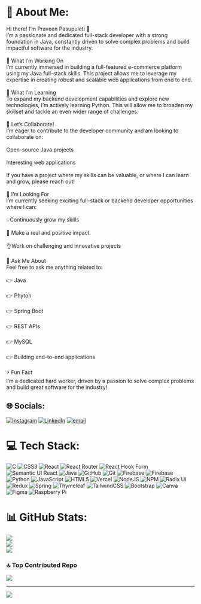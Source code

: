 # 💫 About Me:
Hi there! I’m Praveen Pasupuleti 👋<br>I’m a passionate and dedicated full-stack developer with a strong foundation in Java, constantly driven to solve complex problems and build impactful software for the industry.<br><br>🔭 What I’m Working On<br>I’m currently immersed in building a full-featured e-commerce platform using my Java full-stack skills. This project allows me to leverage my expertise in creating robust and scalable web applications from end to end.<br><br>🌱 What I’m Learning<br>To expand my backend development capabilities and explore new technologies, I’m actively learning Python. This will allow me to broaden my skillset and tackle an even wider range of challenges.<br><br>👯 Let’s Collaborate!<br>I’m eager to contribute to the developer community and am looking to collaborate on:<br><br>Open-source Java projects<br><br>Interesting web applications<br><br>If you have a project where my skills can be valuable, or where I can learn and grow, please reach out!<br><br>🤝 I’m Looking For<br>I’m currently seeking exciting full-stack or backend developer opportunities where I can:<br><br>💡Continuously grow my skills<br><br>🤌 Make a real and positive impact<br><br>👌Work on challenging and innovative projects<br><br>💬 Ask Me About<br>Feel free to ask me anything related to:<br><br>👉 Java<br><br>👉 Phyton<br><br>👉 Spring Boot<br><br>👉 REST APIs<br><br>👉 MySQL<br><br>👉 Building end-to-end applications<br><br>⚡ Fun Fact<br>I’m a dedicated hard worker, driven by a passion to solve complex problems and build great software for the industry!


## 🌐 Socials:
[![Instagram](https://img.shields.io/badge/Instagram-%23E4405F.svg?logo=Instagram&logoColor=white)](https://instagram.com/https://www.instagram.com/p.r.a.v.e.e.n_.p/) [![LinkedIn](https://img.shields.io/badge/LinkedIn-%230077B5.svg?logo=linkedin&logoColor=white)](https://linkedin.com/in/https://www.linkedin.com/in/praveen-pasupuleti-998393268) [![email](https://img.shields.io/badge/Email-D14836?logo=gmail&logoColor=white)](mailto:praveenpk8688@gmail.com) 

# 💻 Tech Stack:
![C](https://img.shields.io/badge/c-%2300599C.svg?style=for-the-badge&logo=c&logoColor=white) ![CSS3](https://img.shields.io/badge/css3-%231572B6.svg?style=for-the-badge&logo=css3&logoColor=white) ![React](https://img.shields.io/badge/react-%2320232a.svg?style=for-the-badge&logo=react&logoColor=%2361DAFB) ![React Router](https://img.shields.io/badge/React_Router-CA4245?style=for-the-badge&logo=react-router&logoColor=white) ![React Hook Form](https://img.shields.io/badge/React%20Hook%20Form-%23EC5990.svg?style=for-the-badge&logo=reacthookform&logoColor=white) ![Semantic UI React](https://img.shields.io/badge/Semantic%20UI%20React-%2335BDB2.svg?style=for-the-badge&logo=SemanticUIReact&logoColor=white) ![Java](https://img.shields.io/badge/java-%23ED8B00.svg?style=for-the-badge&logo=openjdk&logoColor=white) ![GitHub](https://img.shields.io/badge/github-%23121011.svg?style=for-the-badge&logo=github&logoColor=white) ![Git](https://img.shields.io/badge/git-%23F05033.svg?style=for-the-badge&logo=git&logoColor=white) ![Firebase](https://img.shields.io/badge/firebase-%23039BE5.svg?style=for-the-badge&logo=firebase) ![Firebase](https://img.shields.io/badge/firebase-a08021?style=for-the-badge&logo=firebase&logoColor=ffcd34) ![Python](https://img.shields.io/badge/python-3670A0?style=for-the-badge&logo=python&logoColor=ffdd54) ![JavaScript](https://img.shields.io/badge/javascript-%23323330.svg?style=for-the-badge&logo=javascript&logoColor=%23F7DF1E) ![HTML5](https://img.shields.io/badge/html5-%23E34F26.svg?style=for-the-badge&logo=html5&logoColor=white) ![Vercel](https://img.shields.io/badge/vercel-%23000000.svg?style=for-the-badge&logo=vercel&logoColor=white) ![NodeJS](https://img.shields.io/badge/node.js-6DA55F?style=for-the-badge&logo=node.js&logoColor=white) ![NPM](https://img.shields.io/badge/NPM-%23CB3837.svg?style=for-the-badge&logo=npm&logoColor=white) ![Radix UI](https://img.shields.io/badge/radix%20ui-161618.svg?style=for-the-badge&logo=radix-ui&logoColor=white) ![Redux](https://img.shields.io/badge/redux-%23593d88.svg?style=for-the-badge&logo=redux&logoColor=white) ![Spring](https://img.shields.io/badge/spring-%236DB33F.svg?style=for-the-badge&logo=spring&logoColor=white) ![Thymeleaf](https://img.shields.io/badge/Thymeleaf-%23005C0F.svg?style=for-the-badge&logo=Thymeleaf&logoColor=white) ![TailwindCSS](https://img.shields.io/badge/tailwindcss-%2338B2AC.svg?style=for-the-badge&logo=tailwind-css&logoColor=white) ![Bootstrap](https://img.shields.io/badge/bootstrap-%238511FA.svg?style=for-the-badge&logo=bootstrap&logoColor=white) ![Canva](https://img.shields.io/badge/Canva-%2300C4CC.svg?style=for-the-badge&logo=Canva&logoColor=white) ![Figma](https://img.shields.io/badge/figma-%23F24E1E.svg?style=for-the-badge&logo=figma&logoColor=white) ![Raspberry Pi](https://img.shields.io/badge/-Raspberry_Pi-C51A4A?style=for-the-badge&logo=Raspberry-Pi)
# 📊 GitHub Stats:
![](https://github-readme-stats.vercel.app/api?username=praveenpk8688&theme=dark&hide_border=false&include_all_commits=false&count_private=true)<br/>
![](https://nirzak-streak-stats.vercel.app/?user=praveenpk8688&theme=dark&hide_border=false)<br/>
![](https://github-readme-stats.vercel.app/api/top-langs/?username=praveenpk8688&theme=dark&hide_border=false&include_all_commits=false&count_private=true&layout=compact)

### 🔝 Top Contributed Repo
![](https://github-contributor-stats.vercel.app/api?username=praveenpk8688&limit=5&theme=radical&combine_all_yearly_contributions=true)

---
[![](https://visitcount.itsvg.in/api?id=praveenpk8688&icon=0&color=0)](https://visitcount.itsvg.in)

<!-- Proudly created with GPRM ( https://gprm.itsvg.in ) -->
